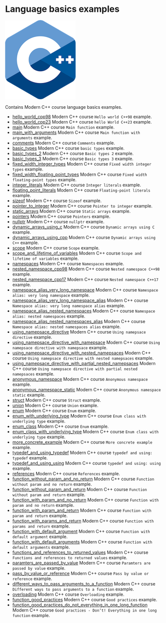 # Language basics examples

![logo](../../docs/pictures/logo.png)

Contains Modern C++ course language basics examples.

* [hello_world_cpp98](hello_world_cpp98/README.md) Modern C++ course `Hello world C++98` example.
* [hello_world_cpp23](hello_world_cpp23/README.md) Modern C++ course `hello World C++23` example.
* [main](main/README.md) Modern C++ course `Main function` example.
* [main_with_arguments](main_with_arguments/README.md) Modern C++ course `Main function with arguments` example.
* [comments](comments/README.md) Modern C++ course `Comments` example.
* [basic_types](basic_types/README.md) Modern C++ course `basic types` example.
* [basic_types_2](basic_types_2/README.md) Modern C++ course `Basic types 2` example.
* [basic_types_3](basic_types_3/README.md) Modern C++ course `Basic types 3` example.
* [fixed_width_integer_types](fixed_width_integer_types/README.md) Modern C++ course `Fixed width integer types` example.
* [fixed_width_floating_point_types](fixed_width_floating_point_types/README.md) Modern C++ course `Fixed width floating-point types` example.
* [integer_literals](integer_literals/README.md) Modern C++ course `Integer literals` example.
* [floating_point_literals](floating_point_literals/README.md) Modern C++ course `Floating-point literals` example.
* [sizeof](sizeof/README.md) Modern C++ course `Sizeof` example.
* [pointer_to_integer](pointer_to_integer/README.md) Modern C++ course `Pointer to integer` example.
* [static_arrays](static_arrays/README.md) Modern C++ course `Static arrays` example.
* [pointers](pointers/README.md) Modern C++ course `Pointers` example.
* [nullptr](nullptr/README.md) Modern C++ course `nullptr` example.
* [dynamic_arrays_using_c](dynamic_arrays_using_c/README.md) Modern C++ course `Dynamic arrays using C` example.
* [dynamic_arrays_using_cpp](dynamic_arrays_using_cpp/README.md) Modern C++ course `Dynamic arrays using C++` example.
* [scope](scope/README.md) Modern C++ course `Scope` example.
* [scope_and_lifetime_of_variables](scope_and_lifetime_of_variables/README.md) Modern C++ course `Scope and lifetime of variables` example.
* [namespaces](namespaces/README.md) Modern C++ course `Namespaces` example.
* [nested_namespace_cpp98](nested_namespace_cpp98/README.md) Modern C++ course `Nested namespace C++98` example.
* [nested_namespace_cpp17](nested_namespace_cpp17/README.md) Modern C++ course `Nested namespace C++17` example.
* [namespace_alias_very_long_namespace](namespace_alias_very_long_namespace/README.md) Modern C++ course `Namespace alias: very long namespace` example.
* [namespace_alias_very_long_namespace_alias](namespace_alias_very_long_namespace_alias/README.md) Modern C++ course `Namespace alias: very long namespace alias` example.
* [namespace_alias_nested_namespaces](namespace_alias_nested_namespaces/README.md) Modern C++ course `Namespace alias: nested namespaces` example.
* [namespace_alias_nested_namespaces_alias](namespace_alias_nested_namespaces_alias/README.md) Modern C++ course `Namespace alias: nested namespaces alias` example.
* [using_namepsace_directive](using_namepsace_directive/README.md) Modern C++ course `Using namepsace directive` example.
* [using_namepsace_directive_with_namepsace](using_namepsace_directive_with_namepsace/README.md) Modern C++ course `Using namepsace directive with namepsace` example.
* [using_namepsace_directive_with_nested_namepsaces](using_namepsace_directive_with_nested_namepsaces/README.md) Modern C++ course `Using namepsace directive with nested namepsaces` example.
* [using_namepsace_directive_with_partial_nested_namepsaces](using_namepsace_directive_with_partial_nested_namepsaces/README.md) Modern C++ course `Using namepsace directive with partial nested namepsaces` example.
* [anonymous_namespace](anonymous_namespace/README.md) Modern C++ course `Anonymous namespace` example.
* [anonymous_namespace_static](anonymous_namespace_static/README.md) Modern C++ course `Anonymous namespace static` example.
* [struct](struct/README.md) Modern C++ course `Struct` example.
* [union](union/README.md) Modern C++ course `Union` example.
* [enum](enum/README.md) Modern C++ course `Enum` example.
* [enum_with_underlying_type](enum_with_underlying_type/README.md) Modern C++ course `Enum class with underlying type` example.
* [enum_class](enum_class/README.md) Modern C++ course `Enum` example.
* [enum_class_with_underlying_type](enum_class_with_underlying_type/README.md) Modern C++ course `Enum class with underlying type` example.
* [more_concrete_example](more_concrete_example/README.md) Modern C++ course `More concrete example` example.
* [typedef_and_using_typedef](typedef_and_using_typedef/README.md) Modern C++ course `typedef and using: typedef` example.
* [typedef_and_using_using](typedef_and_using_using/README.md) Modern C++ course `typedef and using: using` example.
* [references](references/README.md) Modern C++ course `References` example.
* [function_without_param_and_no_return](function_without_param_and_no_return/README.md) Modern C++ course `Function without param and no return` example.
* [function_without_param_and_return](function_without_param_and_return/README.md) Modern C++ course `Function without param and return` example.
* [function_with_param_and_no_return](function_with_param_and_no_return/README.md) Modern C++ course `Function with param and no return` example.
* [function_with_param_and_return](function_with_param_and_return/README.md) Modern C++ course `Function with param and return` example.
* [function_with_params_and_return](function_with_params_and_return/README.md) Modern C++ course `Function with params and return` example.
* [function_with_default_argument](function_with_default_argument/README.md) Modern C++ course `Function with default argument` example.
* [function_with_default_arguments](function_with_default_arguments/README.md) Modern C++ course `Function with default arguments` example.
* [functions_and_references_to_returned_values](functions_and_references_to_returned_values/README.md) Modern C++ course `Functions and references to returned values` example.
* [paramters_are_passed_by_value](paramters_are_passed_by_value/README.md) Modern C++ course `Paramters are passed by value` example.
* [pass_by_value_or_reference](pass_by_value_or_reference/README.md) Modern C++ course `Pass by value or reference` example.
* [different_ways_to_pass_arguments_to_a_function](different_ways_to_pass_arguments_to_a_function/README.md) Modern C++ course `Different ways to pass arguments to a function` example.
* [overloading](overloading/README.md) Modern C++ course `Overloading` example.
* [function_good_practices](function_good_practices/README.md) Modern C++ course `Good practices` example.
* [function_good_practices_do_not_everything_in_one_long_function](function_good_practices_do_not_everything_in_one_long_function/README.md) Modern C++ course `Good practices - Don’t! Everything in one long function` example.
